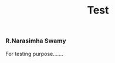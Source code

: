 ﻿---
layout: page
title: Test
permalink: /Test/
---

### R.Narasimha Swamy

For testing purpose.......
